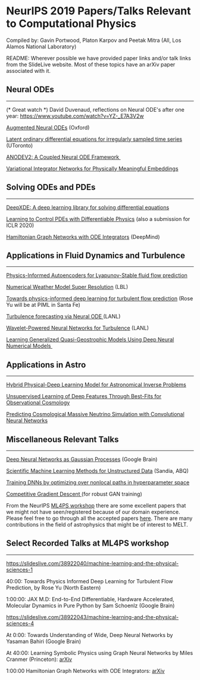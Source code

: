 # NeurIPS 2019 Papers/Talks Relevant to Computational Physics

Compiled by: Gavin Portwood, Platon Karpov and Peetak Mitra  (All, Los Alamos National Laboratory)

README: Wherever possible we have provided paper links and/or talk links from the SlideLive website. Most of these topics have an arXiv paper associated with it.



## Neural ODEs

* * * * *

(* Great watch *) David Duvenaud, reflections on Neural ODE's after one year: <https://www.youtube.com/watch?v=YZ-_E7A3V2w>

[Augmented Neural ODEs](https://papers.nips.cc/paper/8577-augmented-neural-odes) (Oxford)

[Latent ordinary differential equations for irregularly sampled time series](https://papers.nips.cc/paper/8773-latent-ordinary-differential-equations-for-irregularly-sampled-time-series) (UToronto)

[ANODEV2: A Coupled Neural ODE Framework ](https://papers.nips.cc/paper/8758-anodev2-a-coupled-neural-ode-framework)

[Variational Integrator Networks for Physically Meaningful Embeddings](http://bayesiandeeplearning.org/2019/papers/110.pdf)


## Solving ODEs and PDEs

* * * * *

[DeepXDE: A deep learning library for solving differential equations](https://arxiv.org/abs/1907.04502)

[Learning to Control PDEs with Differentiable Physics](https://openreview.net/pdf?id=HyeSin4FPB) (also a submission for ICLR 2020)

[Hamiltonian Graph Networks with ODE Integrators](https://ml4physicalsciences.github.io/files/NeurIPS_ML4PS_2019_30.pdf) (DeepMind)


## Applications in Fluid Dynamics and Turbulence

* * * * *

[Physics-Informed Autoencoders for Lyapunov-Stable fluid flow prediction](https://arxiv.org/pdf/1905.10866.pdf)

[Numerical Weather Model Super Resolution](https://ml4physicalsciences.github.io/files/NeurIPS_ML4PS_2019_75.pdf) (LBL)

[Towards physics-informed deep learning for turbulent flow prediction](https://ml4physicalsciences.github.io/files/NeurIPS_ML4PS_2019_81.pdf) (Rose Yu will be at PIML in Santa Fe)

[Turbulence forecasting via Neural ODE ](https://ml4physicalsciences.github.io/files/NeurIPS_ML4PS_2019_67.pdf)(LANL)

[Wavelet-Powered Neural Networks for Turbulence](https://ml4physicalsciences.github.io/files/NeurIPS_ML4PS_2019_133.pdf) (LANL)

[Learning Generalized Quasi-Geostrophic Models Using Deep Neural Numerical Models ](https://ml4physicalsciences.github.io/files/NeurIPS_ML4PS_2019_109.pdf)


## Applications in Astro

* * * * *

[Hybrid Physical-Deep Learning Model for Astronomical Inverse Problems](https://ml4physicalsciences.github.io/files/NeurIPS_ML4PS_2019_70.pdf)

[Unsupervised Learning of Deep Features Through Best-Fits for Observational Cosmology](https://ml4physicalsciences.github.io/files/NeurIPS_ML4PS_2019_111.pdf)

[Predicting Cosmological Massive Neutrino Simulation with Convolutional Neural Networks](https://ml4physicalsciences.github.io/files/NeurIPS_ML4PS_2019_137.pdf)


## Miscellaneous Relevant Talks

* * * * *

[Deep Neural Networks as Gaussian Processes](https://arxiv.org/pdf/1711.00165.pdf) (Google Brain)

[Scientific Machine Learning Methods for Unstructured Data](https://ml4physicalsciences.github.io/files/NeurIPS_ML4PS_2019_8.pdf) (Sandia, ABQ)

[Training DNNs by optimizing over nonlocal paths in hyperparameter space](https://ml4physicalsciences.github.io/files/NeurIPS_ML4PS_2019_57.pdf)

[Competitive Gradient Descent ](http://papers.nips.cc/paper/8979-competitive-gradient-descent.pdf)(for robust GAN training)

From the NeurIPS [ML4PS workshop](https://ml4physicalsciences.github.io/) there are some excellent papers that we might not have seen/registered because of our domain experience. Please feel free to go through all the accepted papers [here](https://ml4physicalsciences.github.io/#papers). There are many contributions in the field of astrophysics that might be of interest to MELT.


## Select Recorded Talks at ML4PS workshop

* * * * *

<https://slideslive.com/38922040/machine-learning-and-the-physical-sciences-1>

40:00: Towards Physics Informed Deep Learning for Turbulent Flow Prediction, by Rose Yu (North Eastern)

1:00:00: JAX M.D: End-to-End Differentiable, Hardware Accelerated, Molecular Dynamics in Pure Python by Sam Schoenlz (Google Brain)

<https://slideslive.com/38922043/machine-learning-and-the-physical-sciences-4>

At 0:00: Towards Understanding of Wide, Deep Neural Networks by Yasaman Bahiri (Google Brain)

At 40:00: Learning Symbolic Physics using Graph Neural Networks by Miles Cranmer (Princeton): [arXiv](https://arxiv.org/pdf/1909.05862.pdf)

1:00:00 Hamiltonian Graph Networks with ODE Integrators: [arXiv](https://arxiv.org/pdf/1909.12790.pdf)
